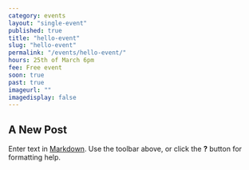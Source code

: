 ```yaml
---
category: events
layout: "single-event"
published: true
title: "hello-event"
slug: "hello-event"
permalink: "/events/hello-event/"
hours: 25th of March 6pm
fee: Free event
soon: true
past: true
imageurl: ""
imagedisplay: false
---
```


## A New Post

Enter text in [Markdown](http://daringfireball.net/projects/markdown/). Use the toolbar above, or click the **?** button for formatting help.
